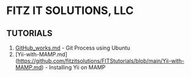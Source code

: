 # FITZ IT SOLUTIONS, LLC

## TUTORIALS

1. [GitHub_works.md](https://github.com/fitzitsolutions/FITStutorials/blob/main/GitHub_works.md) - Git Process using Ubuntu
2. [Yii-with-MAMP.md] (https://github.com/fitzitsolutions/FITStutorials/blob/main/Yii-with-MAMP.md) - Installing Yii on MAMP
